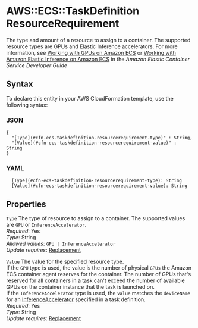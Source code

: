 # AWS::ECS::TaskDefinition ResourceRequirement<a name="aws-properties-ecs-taskdefinition-resourcerequirement"></a>

The type and amount of a resource to assign to a container\. The supported resource types are GPUs and Elastic Inference accelerators\. For more information, see [Working with GPUs on Amazon ECS](https://docs.aws.amazon.com/AmazonECS/latest/developerguide/ecs-gpu.html) or [Working with Amazon Elastic Inference on Amazon ECS](https://docs.aws.amazon.com/AmazonECS/latest/developerguide/ecs-inference.html) in the *Amazon Elastic Container Service Developer Guide* 

## Syntax<a name="aws-properties-ecs-taskdefinition-resourcerequirement-syntax"></a>

To declare this entity in your AWS CloudFormation template, use the following syntax:

### JSON<a name="aws-properties-ecs-taskdefinition-resourcerequirement-syntax.json"></a>

```
{
  "[Type](#cfn-ecs-taskdefinition-resourcerequirement-type)" : String,
  "[Value](#cfn-ecs-taskdefinition-resourcerequirement-value)" : String
}
```

### YAML<a name="aws-properties-ecs-taskdefinition-resourcerequirement-syntax.yaml"></a>

```
  [Type](#cfn-ecs-taskdefinition-resourcerequirement-type): String
  [Value](#cfn-ecs-taskdefinition-resourcerequirement-value): String
```

## Properties<a name="aws-properties-ecs-taskdefinition-resourcerequirement-properties"></a>

`Type`  <a name="cfn-ecs-taskdefinition-resourcerequirement-type"></a>
The type of resource to assign to a container\. The supported values are `GPU` or `InferenceAccelerator`\.  
*Required*: Yes  
*Type*: String  
*Allowed values*: `GPU | InferenceAccelerator`  
*Update requires*: [Replacement](https://docs.aws.amazon.com/AWSCloudFormation/latest/UserGuide/using-cfn-updating-stacks-update-behaviors.html#update-replacement)

`Value`  <a name="cfn-ecs-taskdefinition-resourcerequirement-value"></a>
The value for the specified resource type\.  
If the `GPU` type is used, the value is the number of physical `GPUs` the Amazon ECS container agent reserves for the container\. The number of GPUs that's reserved for all containers in a task can't exceed the number of available GPUs on the container instance that the task is launched on\.  
If the `InferenceAccelerator` type is used, the `value` matches the `deviceName` for an [InferenceAccelerator](https://docs.aws.amazon.com/AmazonECS/latest/APIReference/API_InferenceAccelerator.html) specified in a task definition\.  
*Required*: Yes  
*Type*: String  
*Update requires*: [Replacement](https://docs.aws.amazon.com/AWSCloudFormation/latest/UserGuide/using-cfn-updating-stacks-update-behaviors.html#update-replacement)